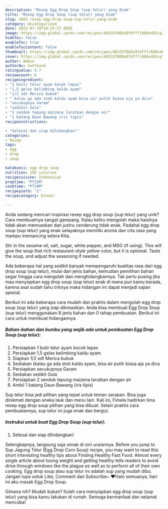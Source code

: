 ```yaml
---
description: "Resep Egg Drop Soup (sup telur) yang Enak"
title: "Resep Egg Drop Soup (sup telur) yang Enak"
slug: 1602-resep-egg-drop-soup-sup-telur-yang-enak
category: Uncategorized
date: 2022-07-29T10:24:57.609Z
image: https://img-global.cpcdn.com/recipes/d8333f888a9fdfff/680x482cq70/egg-drop-soup-sup-telur-foto-resep-utama.jpg
hideToc: false
enableToc: true
enableTocContent: false
thumbnail: https://img-global.cpcdn.com/recipes/d8333f888a9fdfff/680x482cq70/egg-drop-soup-sup-telur-foto-resep-utama.jpg
cover: https://img-global.cpcdn.com/recipes/d8333f888a9fdfff/680x482cq70/egg-drop-soup-sup-telur-foto-resep-utama.jpg
author: Admin
authorAv: notfound
ratingvalue: 4.7
reviewcount: 6
recipeingredient:
- "1 butir telur ayam kocok lepas"
- "1,5 gelas belimbing kaldu ayam"
- "1/2 sdt Merica bubuk"
- " kalau ga ada stok kaldu ayam bisa air putih biasa aja ya dica"
- "secukupnya Garam"
- "sedikit Gula"
- "2 sendok tepung maizena larutkan dengan air"
- "1 batang Daun Bawang iris tipis"
recipeinstructions:

- "Selesai dan siap dihidangkan!"
categories:
- Resep
tags:
- egg
- drop
- soup

katakunci: egg drop soup 
nutrition: 192 calories
recipecuisine: Indonesian
preptime: "PT15M"
cooktime: "PT39M"
recipeyield: "2"
recipecategory: Dinner

---
```





Anda sedang mencari inspirasi resep egg drop soup (sup telur) yang unik? Cara membuatnya sangat gampang. Kalau keliru mengolah maka hasilnya tidak akan memuaskan dan justru cenderung tidak enak. Padahal egg drop soup (sup telur) yang enak selayaknya memiliki aroma dan cita rasa yang mampu memancing selera Kita.





Stir in the sesame oil, salt, sugar, white pepper, and MSG (if using). This will give the soup that rich restaurant-style yellow color, but it is optional. Taste the soup, and adjust the seasoning if needed.

Ada beberapa hal yang sedikit banyak mempengaruhi kualitas rasa dari egg drop soup (sup telur), mulai dari jenis bahan, kemudian pemilihan bahan segar hingga cara mengolah dan menghidangkannya. Tak perlu pusing jika mau menyiapkan egg drop soup (sup telur) enak di mana pun kamu berada, karena asal sudah tahu triknya maka hidangan ini dapat menjadi sajian spesial.






Berikut ini ada beberapa cara mudah dan praktis dalam mengolah egg drop soup (sup telur) yang siap dikreasikan. Anda bisa membuat Egg Drop Soup (sup telur) menggunakan 8 jenis bahan dan 0 tahap pembuatan. Berikut ini cara untuk membuat hidangannya.

<!--inarticleads1-->

##### Bahan-bahan dan bumbu yang wajib ada untuk pembuatan Egg Drop Soup (sup telur):

1. Persiapkan 1 butir telur ayam kocok lepas
1. Persiapkan 1,5 gelas belimbing kaldu ayam
1. Siapkan 1/2 sdt Merica bubuk
1. Sediakan  (kalau ga ada stok kaldu ayam, bisa air putih biasa aja ya dica
1. Persiapkan secukupnya Garam
1. Sediakan sedikit Gula
1. Persiapkan 2 sendok tepung maizena larutkan dengan air
1. Ambil 1 batang Daun Bawang (iris tipis)


Sup telur bisa jadi pilihan yang tepat untuk teman sarapan. Bisa juga dinikmati dengan aneka lauk dan menu lain. Kali ini, Fimela hadirkan lima resep egg drop soup pilihan yang bisa dibuat. Selain praktis cara pembuatannya, sup telur ini juga enak dan bergizi. 

<!--inarticleads2-->

##### Instruksi untuk buat Egg Drop Soup (sup telur):


1. Selesai dan siap dihidangkan!

Selengkapnya, langsung saja simak di sini uraiannya. Before you jump to Sup Jagung Telur (Egg Drop Corn Soup) recipe, you may want to read this short interesting healthy tips about Finding Healthy Fast Food. Almost every single article about losing weight and getting healthy tells readers to avoid drive through windows like the plague as well as to perform all of their own cooking. Egg drop soup atau sup telur ini adalah sup yang mudah dibu. Jangan lupa untuk Like, Comment dan Subscribe~ ♥Halo semuanya, hari ini aku masak Egg Drop Soup. 

Gimana nih? Mudah bukan? Itulah cara menyiapkan egg drop soup (sup telur) yang bisa kamu lakukan di rumah. Semoga bermanfaat dan selamat mencoba!
